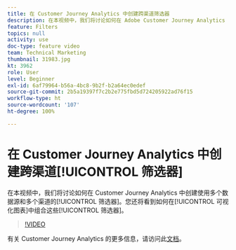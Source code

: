 ```yaml
---
title: 在 Customer Journey Analytics 中创建跨渠道筛选器
description: 在本视频中，我们将讨论如何在 Adobe Customer Journey Analytics 中创建使用多个数据源和多个渠道的筛选器。您还将看到如何在可视化图表中组合这些筛选器。
feature: Filters
topics: null
activity: use
doc-type: feature video
team: Technical Marketing
thumbnail: 31983.jpg
kt: 3962
role: User
level: Beginner
exl-id: 6af79964-b56a-4bc8-9b2f-b2a64ec0edef
source-git-commit: 2b5a19397f7c2b2e775fbd5d724205922ad76f15
workflow-type: ht
source-wordcount: '107'
ht-degree: 100%

---
```


# 在 Customer Journey Analytics 中创建跨渠道[!UICONTROL 筛选器]

在本视频中，我们将讨论如何在 Customer Journey Analytics 中创建使用多个数据源和多个渠道的[!UICONTROL 筛选器]。您还将看到如何在[!UICONTROL 可视化图表]中组合这些[!UICONTROL 筛选器]。

>[!VIDEO](https://video.tv.adobe.com/v/31983/?quality=12)

有关 Customer Journey Analytics 的更多信息，请访问此[文档](https://docs.adobe.com/content/help/zh-Hans/analytics-platform/using/cja-landing.html)。
